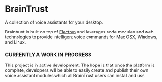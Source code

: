BrainTrust
===
A collection of voice assistants for your desktop.

Braintrust is built on top of [Electron](https://github.com/electron/electron) and leverages node modules and web technologies to provide intelligent voice commands for Mac OSX, Windows, and Linux.

### CURRENTLY A WORK IN PROGRESS

This project is in active development. The hope is that once the platform is complete, developers will be able to easily create and publish their own voice assistant modules which all BrainTrust users can install and use.
